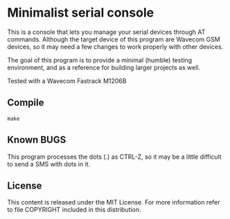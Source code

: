 Minimalist serial console
=========================
This is a console that lets you manage your serial devices through AT commands.
Although the target device of this program are Wavecom GSM devices, so it may
need a few changes to work properly with other devices.

The goal of this program is to provide a minimal (humble) testing environment, and as
a reference for building larger projects as well.

Tested with a Wavecom Fastrack M1206B

Compile
-------
    make 

Known BUGS
----------
This program processes the dots (.) as CTRL-Z, so it may be a little difficult
to send a SMS with dots in it.

License
-------
This content is released under the MIT License. For more information
refer to file COPYRIGHT included in this distribution.
